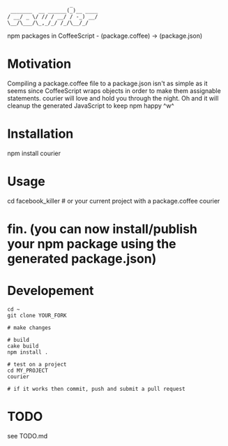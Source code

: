                         _        
     _______  __ ______(_)__ ____
    / __/ _ \/ // / __/ / -_) __/
    \__/\___/\_,_/_/ /_/\__/_/   

npm packages in CoffeeScript - (package.coffee) -> (package.json)

# Motivation
  Compiling a package.coffee file to a package.json isn't as simple as it seems since CoffeeScript wraps objects in order to make them assignable statements. courier will love and hold you through the night. Oh and it will cleanup the generated JavaScript to keep npm happy ^w^

# Installation
  npm install courier
  
# Usage
  cd facebook_killer # or your current project with a package.coffee
  courier
  
  # fin. (you can now install/publish your npm package using the generated package.json)

# Developement
    cd ~
    git clone YOUR_FORK
    
    # make changes
    
    # build    
    cake build
    npm install .
    
    # test on a project
    cd MY_PROJECT
    courier
    
    # if it works then commit, push and submit a pull request

# TODO
  see TODO.md